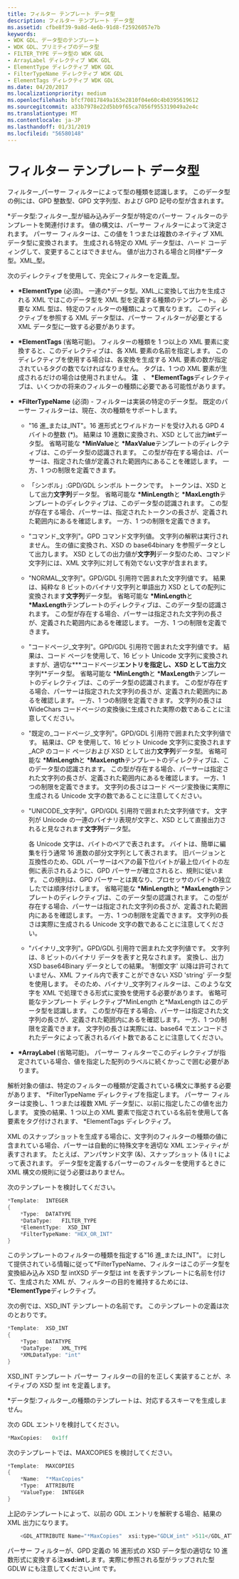 ```yaml
---
title: フィルター テンプレート データ型
description: フィルター テンプレート データ型
ms.assetid: cfbe8f39-9a8d-4e6b-91d8-f25926057e7b
keywords:
- WDK GDL、データ型のテンプレート
- WDK GDL、プリミティブのデータ型
- FILTER_TYPE データ型の WDK GDL
- ArrayLabel ディレクティブ WDK GDL
- ElementType ディレクティブ WDK GDL
- FilterTypeName ディレクティブ WDK GDL
- ElementTags ディレクティブ WDK GDL
ms.date: 04/20/2017
ms.localizationpriority: medium
ms.openlocfilehash: bfcf70817849a163e2810f04e60c4b0395619612
ms.sourcegitcommit: a33b7978e22d5bb9f65ca7056f955319049a2e4c
ms.translationtype: MT
ms.contentlocale: ja-JP
ms.lasthandoff: 01/31/2019
ms.locfileid: "56580148"
---
```

# <a name="filter-template-data-type"></a>フィルター テンプレート データ型


フィルター\_パーサー フィルターによって型の種類を認識します。 このデータ型の例には、GPD 整数型、GPD 文字列型、および GPD 記号の型が含まれます。

\*データ型:フィルター\_型が組み込みデータ型が特定のパーサー フィルターのテンプレートを関連付けます。 値の構文は、パーサー フィルターによって決定されます。 パーサー フィルターは、この値を 1 つまたは複数のネイティブ XML データ型に変換されます。 生成される特定の XML データ型は、ハード コーディングして、変更することはできません。 値が出力される場合と同様\*データ型。XML\_型。

次のディレクティブを使用して、完全にフィルターを定義\_型。

-   **\*ElementType** (必須)。 一連の\*データ型。XML\_に変換して出力を生成される XML ではこのデータ型を XML 型を定義する種類のテンプレート。 必要な XML 型は、特定のフィルターの種類によって異なります。 このディレクティブを参照する XML データ型は、パーサー フィルターが必要とする XML データ型に一致する必要があります。

-   **\*ElementTags** (省略可能)。 フィルターの種類を 1 つ以上の XML 要素に変換すると、このディレクティブは、各 XML 要素の名前を指定します。 このディレクティブを使用する場合は、各変換を生成する XML 要素の数が指定されているタグの数でなければなりません。 タグは、1 つの XML 要素が生成されるだけの場合は使用されません。
    **注**   、  **\*ElementTags**ディレクティブは、いくつかの将来のフィルターの種類に必要である可能性があります。

     

-   **\*FilterTypeName** (必須) - フィルターは実装の特定のデータ型。 既定のパーサー フィルターは、現在、次の種類をサポートします。
    -   "16 進\_または\_INT"。16 進形式とワイルドカードを受け入れる GPD 4 バイトの整数 (\*)。 結果は 10 進数に変換され、XSD として出力**int**データ型。 省略可能な **\*MinValue**と **\*MaxValue**テンプレートのディレクティブは、このデータ型の認識されます。 この型が存在する場合は、パーサーは、指定された値が定義された範囲内にあることを確認します。 一方、1 つの制限を定義できます。
    -   「シンボル」:GPD/GDL シンボル トークンです。 トークンは、XSD として出力**文字列**データ型。 省略可能な **\*MinLength**と **\*MaxLength**テンプレートのディレクティブは、このデータ型の認識されます。 この型が存在する場合、パーサーは、指定されたトークンの長さが、定義された範囲内にあるを確認します。 一方、1 つの制限を定義できます。
    -   "コマンド\_文字列"。GPD コマンド文字列値。 文字列の解釈は実行されません。 生の値に変換され、XSD の base64binary を参照データとして出力します。 XSD としての出力値が**文字列**データ型のため、コマンド文字列には、XML 文字列に対して有効でない文字が含まれます。
    -   "NORMAL\_文字列"。GPD/GDL 引用符で囲まれた文字列値です。 結果は、純粋な 8 ビットのバイナリ文字列と単語出力 XSD としての配列に変換されます**文字列**データ型。 省略可能な **\*MinLength**と **\*MaxLength**テンプレートのディレクティブは、このデータ型の認識されます。 この型が存在する場合、パーサーは指定された文字列の長さが、定義された範囲内にあるを確認します。 一方、1 つの制限を定義できます。
    -   "コードページ\_文字列"。GPD/GDL 引用符で囲まれた文字列値です。 結果は、コード ページを使用して、16 ビット Unicode 文字列に変換されますが、適切な**\*コードページ**エントリを指定し、XSD として出力**文字列**データ型。 省略可能な **\*MinLength**と **\*MaxLength**テンプレートのディレクティブは、このデータ型の認識されます。 この型が存在する場合、パーサーは指定された文字列の長さが、定義された範囲内にあるを確認します。 一方、1 つの制限を定義できます。 文字列の長さは WideChars コードページの変換後に生成された実際の数であることに注意してください。
    -   "既定の\_コードページ\_文字列"。GPD/GDL 引用符で囲まれた文字列値です。 結果は、CP を使用して、16 ビット Unicode 文字列に変換されます\_ACP のコード ページおよび XSD として出力**文字列**データ型。 省略可能な **\*MinLength**と **\*MaxLength**テンプレートのディレクティブは、このデータ型の認識されます。 この型が存在する場合、パーサーは指定された文字列の長さが、定義された範囲内にあるを確認します。 一方、1 つの制限を定義できます。 文字列の長さはコード ページ変換後に実際に生成される Unicode 文字の数であることに注意してください。
    -   "UNICODE\_文字列"。GPD/GDL 引用符で囲まれた文字列値です。 文字列が Unicode の一連のバイナリ表現が文字と、XSD として直接出力されると見なされます**文字列**データ型。

        各 Unicode 文字は、バイトのペアで表されます。 バイトは、簡単に編集を行う通常 16 進数の部分文字列として表されます。 旧バージョンと互換性のため、GDL パーサーはペアの最下位バイトが最上位バイトの左側に表示されるように、GPD パーサーが確立されると、規則に従います。 この規則は、GPD パーサーとは異なり、プロセッサのバイトの独立したでは順序付けします。 省略可能な **\*MinLength**と **\*MaxLength**テンプレートのディレクティブは、このデータ型の認識されます。 この型が存在する場合、パーサーは指定された文字列の長さが、定義された範囲内にあるを確認します。 一方、1 つの制限を定義できます。 文字列の長さは実際に生成される Unicode 文字の数であることに注意してください。

    -   "バイナリ\_文字列"。GPD/GDL 引用符で囲まれた文字列値です。 文字列は、8 ビットのバイナリ データを表すと見なされます。 変換し、出力 XSD base64Binary データとしての結果。 '制御文字' 以降は許可されていません、XML ファイル内で表すことができない XSD 'string' データ型を使用します。 そのため、バイナリ\_文字列フィルターは、このような文字を XML で処理できる形式に変換を使用する必要があります。 省略可能なテンプレート ディレクティブ\*MinLength と\*MaxLength はこのデータ型を認識します。 この型が存在する場合、パーサーは指定された文字列の長さが、定義された範囲内にあるを確認します。 一方、1 つの制限を定義できます。 文字列の長さは実際には、base64 でエンコードされたデータによって表されるバイト数であることに注意してください。

-   **\*ArrayLabel** (省略可能)。 パーサー フィルターでこのディレクティブが指定されている場合、値を指定した配列のラベルに続くかっこで囲む必要があります。

解析対象の値は、特定のフィルターの種類が定義されている構文に準拠する必要があります、 \*FilterTypeName ディレクティブを指定します。 パーサー フィルターは変換し、1 つまたは複数 XML データ型に、以前に指定したこの値を出力します。 変換の結果、1 つ以上の XML 要素で指定されている名前を使用して各要素をタグ付けされます、 \*ElementTags ディレクティブ。

XML のスナップショットを生成する場合に、文字列のフィルターの種類の値に含まれている場合、パーサーは自動的に特殊文字を適切な XML エンティティが表すされます。 たとえば、アンパサンド文字 (&)、スナップショット (& i) t によって表されます。 データ型を定義するパーサーのフィルターを使用するときに XML 構文の規則に従う必要はありません。

次のテンプレートを検討してください。

```cpp
*Template:  INTEGER
{
    *Type:  DATATYPE
    *DataType:   FILTER_TYPE
    *ElementType:  XSD_INT
    *FilterTypeName: "HEX_OR_INT"
}
```

このテンプレートのフィルターの種類を指定する"16 進\_または\_INT"。 に対して提供されている情報に従って\*FilterTypeName、フィルターはこのデータ型を変換組み込み XSD 型 intXSD データ型は int を表すテンプレートに名前を付けて、生成された XML が、フィルターの目的を維持するためには、  **\*ElementType**ディレクティブ。

次の例では、XSD\_INT テンプレートの名前です。 このテンプレートの定義は次のとおりです。

```cpp
*Template:  XSD_INT
{
    *Type:  DATATYPE
    *DataType:   XML_TYPE
    *XMLDataType: "int"  
}
```

XSD\_INT テンプレート パーサー フィルターの目的を正しく実装することが、ネイティブの XSD 型 int を定義します。

\*データ型:フィルター\_の種類のテンプレートは、対応するスキーマを生成しません。

次の GDL エントリを検討してください。

```cpp
*MaxCopies:   0x1ff
```

次のテンプレートでは、MAXCOPIES を検討してください。

```cpp
*Template:  MAXCOPIES
{
    *Name:  "*MaxCopies"
    *Type:  ATTRIBUTE
    *ValueType:  INTEGER
}
```

上記のテンプレートによって、以前の GDL エントリを解釈する場合、結果の XML 出力になります。

```cpp
    <GDL_ATTRIBUTE Name="*MaxCopies"  xsi:type="GDLW_int" >511</GDL_ATTRIBUTE> 
```

パーサー フィルターが、GPD 定義の 16 進形式の XSD データ型の適切な 10 進数形式に変換する注**xsd:int**します。実際に参照される型がラップされた型 GDLW にも注意してください\_int です。

 

 




